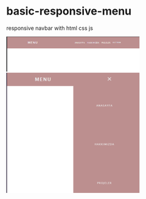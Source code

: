 # basic-responsive-menu
responsive navbar with html css js

<img src="./ss/1.png" width="350">
<img src="./ss/2.png" width="350">
